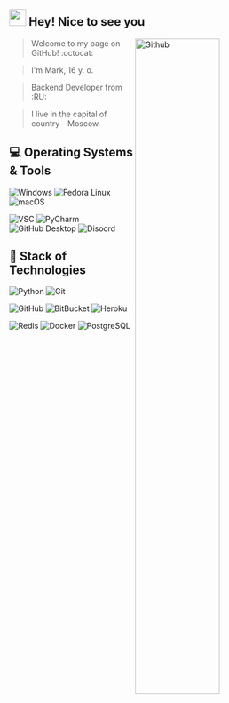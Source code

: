 ## <img src="https://emojis.slackmojis.com/emojis/images/1531849430/4246/blob-sunglasses.gif?1531849430" width="30"/> Hey! Nice to see you


<img width="55%" align="right" alt="Github" src="https://raw.githubusercontent.com/onimur/.github/master/.resources/git-header.svg" />

> Welcome to my page on GitHub! :octocat:


> I'm Mark, 16 y. o.


> Backend Developer from :RU:


> I live in the capital of country - Moscow. 


## 💻 Operating Systems & Tools

 ![Windows](https://img.shields.io/badge/-Windows-0078D6?logo=Windows&logoColor=white&style=for-the-badge)
 ![Fedora Linux](https://img.shields.io/badge/-Fedora%20Linux-51A2DA?logo=Fedora&logoColor=white&style=for-the-badge)
 ![macOS](https://img.shields.io/badge/-OS%20X%20El%20Capitan-323031?logo=macOS&logoColor=white&style=for-the-badge)

 ![VSC](https://img.shields.io/badge/-Visual%20Studio%20Code-007ACC?logo=Visual%20Studio%20Code&logoColor=white&style=for-the-badge)
 ![PyCharm](https://img.shields.io/badge/-PyCharm-2a9134?logo=PyCharm&logoColor=white&style=for-the-badge)
 ![GitHub Desktop](https://img.shields.io/badge/-GitHub%20Desktop-7a007a?logo=GitHub&logoColor=white&style=for-the-badge)
 ![Disocrd](https://img.shields.io/badge/-Discord-5865F2?logo=Discord&logoColor=white&style=for-the-badge)
 

## 🚀 Stack of Technologies
 ![Python](https://img.shields.io/badge/-Pyhton-3776AB?logo=Python&logoColor=white&style=for-the-badge)
 ![Git](https://img.shields.io/badge/-Git-F05032?logo=Git&logoColor=white&style=for-the-badge)

 ![GitHub](https://img.shields.io/badge/-GitHub-181717?logo=GitHub&logoColor=white&style=for-the-badge)
 ![BitBucket](https://img.shields.io/badge/-Bitbucket-0052CC?logo=Bitbucket&logoColor=white&style=for-the-badge)
 ![Heroku](https://img.shields.io/badge/-Heroku-430098?logo=Heroku&logoColor=white&style=for-the-badge)

 ![Redis](https://img.shields.io/badge/-Redis-DC382D?logo=Redis&logoColor=white&style=for-the-badge)
 ![Docker](https://img.shields.io/badge/-Docker-2496ED?logo=Docker&logoColor=white&style=for-the-badge)
 ![PostgreSQL](https://img.shields.io/badge/-PostgreSQL-4169E1?logo=PostgreSQL&logoColor=white&style=for-the-badge)